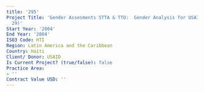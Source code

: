 ```yaml
---
title: '295'
Project Title: 'Gender Assesments STTA & TTO:  Gender Analysis for USAID/Haiti (TDY
  29)'
Start Year: '2004'
End Year: '2004'
ISO3 Code: HTI
Region: Latin America and the Caribbean
Country: Haiti
Client/ Donor: USAID
Is Current Project? (true/false): false
Practice Area:
- ''
Contract Value USD: ''
---
```



